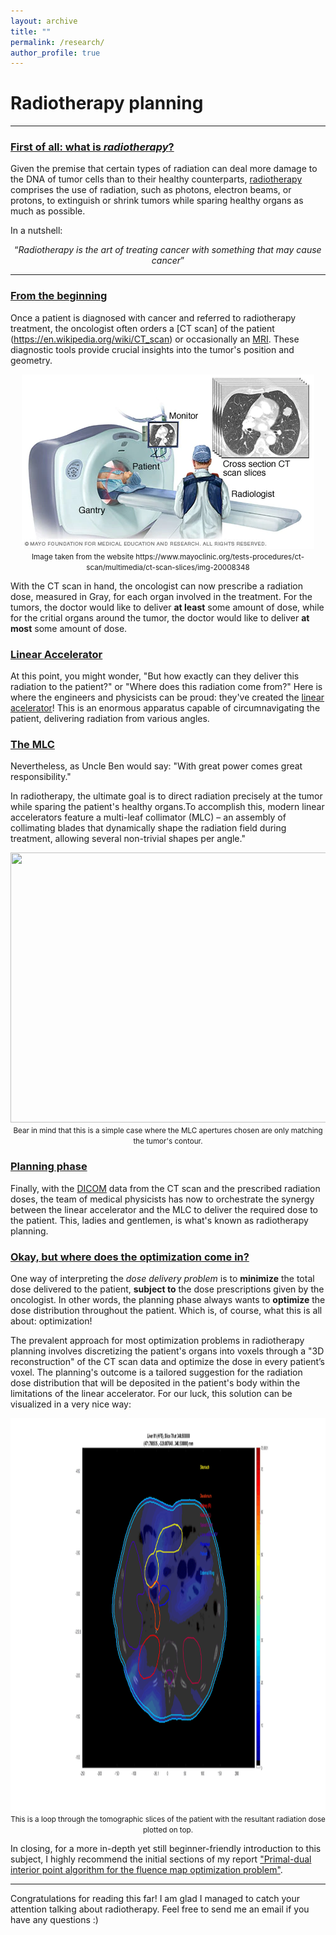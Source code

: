 ```yaml
---
layout: archive
title: ""
permalink: /research/
author_profile: true
--- 
```


<h1> Radiotherapy planning </h1>

<hr>


<h3><u>First of all: what is <i>radiotherapy</i>?</u> </h3>

Given the premise that certain types of radiation can deal more damage to the DNA of tumor cells than to their healthy counterparts, [radiotherapy](https://en.wikipedia.org/wiki/Radiation_therapy) comprises the use of radiation, such as photons, electron beams, or protons, to extinguish or shrink tumors while sparing healthy organs as much as possible.

In a nutshell: 

<div style="text-align: center;">
  <q><i>Radiotherapy is the art of treating cancer with something that may cause cancer</i></q>
</div>



<hr>

<h3> <u>From the beginning</u></h3>

Once a patient is diagnosed with cancer and referred to radiotherapy treatment, the oncologist often orders a [CT scan] of the patient (https://en.wikipedia.org/wiki/CT_scan) or occasionally an [MRI](https://en.wikipedia.org/wiki/Magnetic_resonance_imaging). These diagnostic tools provide crucial insights into the tumor's position and geometry.

<div style="text-align: center;">
  <img src="/images/slices.png" alt="" width="468" height="279">
  <br> <small>Image taken from the website https://www.mayoclinic.org/tests-procedures/ct-scan/multimedia/ct-scan-slices/img-20008348</small>
</div>


With the CT scan in hand, the oncologist can now prescribe a radiation dose, measured in Gray, for each organ involved in the treatment. For the tumors, the doctor would like to deliver **at least** some amount of dose, while for the critial organs around the tumor, the doctor would like to deliver **at most** some amount of dose.

<h3><u>Linear Accelerator</u></h3>

At this point, you might wonder, "But how exactly can they deliver this radiation to the patient?" or "Where does this radiation come from?"
Here is where the engineers and physicists can be proud: they've created the [linear acelerator](https://en.wikipedia.org/wiki/Linear_particle_accelerator)! This is an enormous apparatus capable of circumnavigating the patient, delivering radiation from various angles.
<h3><u>The MLC</u></h3>

Nevertheless, as Uncle Ben would say: "With great power comes great responsibility."

In radiotherapy, the ultimate goal is to direct radiation precisely at the tumor while sparing the patient's healthy organs.To accomplish this, modern linear accelerators feature a multi-leaf collimator (MLC) – an assembly of collimating blades that dynamically shape the radiation field during treatment, allowing several non-trivial shapes per angle."

<div style="text-align: center;">
  <img src="/images/linac.gif" alt="" width="768" height="432">
  <br> <small>Bear in mind that this is a simple case where the MLC apertures chosen are only matching the tumor's contour.</small>
</div>

<h3><u>Planning phase</u></h3>

Finally, with the [DICOM](https://en.wikipedia.org/wiki/DICOM) data from the CT scan and the prescribed radiation doses, the team of medical physicists has now to orchestrate the synergy between the linear accelerator and the MLC to deliver the required dose to the patient. This, ladies and gentlemen, is what's known as radiotherapy planning. 

<h3><u>Okay, but where does the optimization come in?</u></h3>

One way of interpreting the *dose delivery problem* is to **minimize** the total dose delivered to the patient, **subject to** the dose prescriptions given by the oncologist. In other words, the planning phase always wants to **optimize** the dose distribution throughout the patient. Which is, of course, what this is all about: optimization!

The prevalent approach for most optimization problems in radiotherapy planning involves discretizing the patient's organs into voxels through a "3D reconstruction" of the CT scan data and optimize the dose in every patient’s voxel. The planning's outcome is a tailored suggestion for the radiation dose distribution that will be deposited in the patient's body within the limitations of the linear accelerator. For our luck, this solution can be visualized in a very nice way:

<div style="text-align: center;">
  <img src="/images/dicom.gif" alt="" width="1200" height="629">
  <br> <small>This is a loop through the tomographic slices of the patient with the resultant radiation dose plotted on top.</small>
</div>

In closing, for a more in-depth yet still beginner-friendly introduction to this subject, I highly recommend the initial sections of my report ["Primal-dual interior point algorithm for the fluence map optimization problem"](https://www.researchgate.net/publication/361526900_Primal-dual_interior_point_algorithm_for_the_fluence_map_optimization_problem).


<hr>

Congratulations for reading this far! I am glad I managed to catch your attention talking about radiotherapy. Feel free to send me an email if you have any questions :)

<!---
 {% if author.googlescholar %}
   You can also find my articles on <u><a href="{{author.googlescholar}}">my Google Scholar profile</a>.</u>
 {% endif %}

 {% include base_path %}

 {% for post in site.publications reversed %}
  {% include archive-single.html %}
 {% endfor %}
-->
